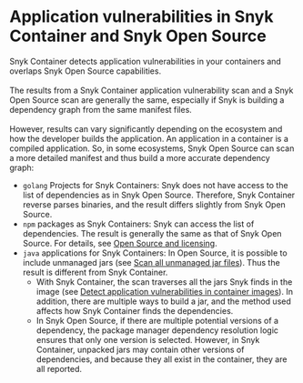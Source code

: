 # Application vulnerabilities in Snyk Container and Snyk Open Source

Snyk Container detects application vulnerabilities in your containers and overlaps Snyk Open Source capabilities.\
\
The results from a Snyk Container application vulnerability scan and a Snyk Open Source scan are generally the same, especially if Snyk is building a dependency graph from the same manifest files.\
\
However, results can vary significantly depending on the ecosystem and how the developer builds the application. An application in a container is a compiled application. So, in some ecosystems, Snyk Open Source can scan a more detailed manifest and thus build a more accurate dependency graph:

* `golang` Projects for Snyk Containers: Snyk does not have access to the list of dependencies as in Snyk Open Source. Therefore, Snyk Container reverse parses binaries, and the result differs slightly from Snyk Open Source.
* `npm` packages as Snyk Containers: Snyk can access the list of dependencies. The result is generally the same as that of Snyk Open Source. For details, see [Open Source and licensing](../../../supported-languages-package-managers-and-frameworks/javascript/javascript-for-open-source.md#open-source-and-licensing).
* `java` applications for Snyk Containers: In Open Source, it is possible to include unmanaged jars (see [Scan all unmanaged jar files](../../../cli-ide-and-ci-cd-integrations/snyk-cli/scan-and-maintain-projects-using-the-cli/scan-all-unmanaged-jar-files.md)). Thus the result is different from Snyk Container.
  * With Snyk Container, the scan traverses all the jars Snyk finds in the image (see [Detect application vulnerabilities in container images](../use-snyk-container/detect-application-vulnerabilities-in-container-images.md)). In addition, there are multiple ways to build a jar, and the method used affects how Snyk Container finds the dependencies.&#x20;
  * In Snyk Open Source, if there are multiple potential versions of a dependency, the package manager dependency resolution logic ensures that only one version is selected. However, in Snyk Container, unpacked jars may contain other versions of dependencies, and because they all exist in the container, they are all reported.&#x20;
